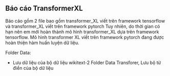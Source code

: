 ## Báo cáo TransformerXL
Báo cáo gồm 2 file bao gồm transformer_XL viết trên framework tensorflow và transformer_XL viết trên framework pytorch
Tuy nhiên, do thời gian có hạn nên em mới hoàn thành mô hình transformer_XL dựa trên framework tensorflow. Mô hình transformer XL viết trên framework pytorch đang được hoàn thiện hàm huấn luyện dữ liệu.

Folder Data:
- Lưu dữ liệu của bộ dữ liệu wikitext-2 
Folder Data Transforer, Lưu bộ từ điển của bộ dữ liệu

